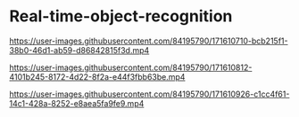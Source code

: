 # Real-time-object-recognition

https://user-images.githubusercontent.com/84195790/171610710-bcb215f1-38b0-46d1-ab59-d86842815f3d.mp4



https://user-images.githubusercontent.com/84195790/171610812-4101b245-8172-4d22-8f2a-e44f3fbb63be.mp4



https://user-images.githubusercontent.com/84195790/171610926-c1cc4f61-14c1-428a-8252-e8aea5fa9fe9.mp4

